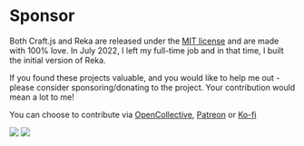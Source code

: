# Sponsor

Both Craft.js and Reka are released under the [MIT license](https://github.com/prevwong/reka.js/blob/main/LICENSE) and are made with 100% love. In July 2022, I left my full-time job and in that time, I built the initial version of Reka.

If you found these projects valuable, and you would like to help me out - please consider sponsoring/donating to the project. Your contribution would mean a lot to me!

You can choose to contribute via [OpenCollective](https://opencollective.com/craftjs), [Patreon](patreon.com/imprev) or [Ko-fi](https://ko-fi.com/prevwong)

<img src="https://opencollective.com/craftjs/sponsors.svg?width=890">
<img src="https://opencollective.com/craftjs/backers.svg?width=890">
